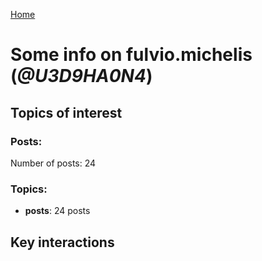 [Home](https://kelu124.github.io/echommunity/)

# Some info on __fulvio.michelis__ (_@U3D9HA0N4_)


## Topics of interest

### Posts: 

Number of posts: 24

### Topics:

* __posts__: 24 posts

## Key interactions 

